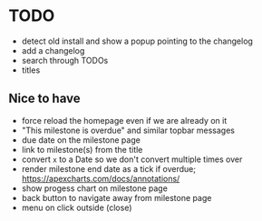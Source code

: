 # TODO

- detect old install and show a popup pointing to the changelog
- add a changelog
- search through TODOs
- titles

## Nice to have

- force reload the homepage even if we are already on it
- "This milestone is overdue" and similar topbar messages
- due date on the milestone page
- link to milestone(s) from the title
- convert `x` to a Date so we don't convert multiple times over
- render milestone end date as a tick if overdue; https://apexcharts.com/docs/annotations/
- show progess chart on milestone page
- back button to navigate away from milestone page
- menu on click outside (close)
